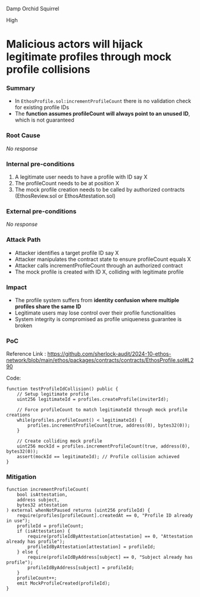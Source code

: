 Damp Orchid Squirrel

High

# Malicious actors will hijack legitimate profiles through mock profile collisions

### Summary

- In `EthosProfile.sol:incrementProfileCount` there is no validation check for existing profile IDs
- The **function assumes profileCount will always point to an unused ID**, which is not guaranteed

### Root Cause

_No response_

### Internal pre-conditions

1. A legitimate user needs to have a profile with ID say X
2. The profileCount needs to be at position X
3. The mock profile creation needs to be called by authorized contracts (EthosReview.sol or EthosAttestation.sol)

### External pre-conditions

_No response_

### Attack Path

- Attacker identifies a target profile ID say X
- Attacker manipulates the contract state to ensure profileCount equals X
- Attacker calls incrementProfileCount through an authorized contract
- The mock profile is created with ID X, colliding with legitimate profile

### Impact

- The profile system suffers from **identity confusion where multiple profiles share the same ID**
- Legitimate users may lose control over their profile functionalities
- System integrity is compromised as profile uniqueness guarantee is broken

### PoC
Reference Link : https://github.com/sherlock-audit/2024-10-ethos-network/blob/main/ethos/packages/contracts/contracts/EthosProfile.sol#L290

Code: 
```solidity
function testProfileIdCollision() public {
    // Setup legitimate profile
    uint256 legitimateId = profiles.createProfile(inviterId);
    
    // Force profileCount to match legitimateId through mock profile creations
    while(profiles.profileCount() < legitimateId) {
        profiles.incrementProfileCount(true, address(0), bytes32(0));
    }
    
    // Create colliding mock profile
    uint256 mockId = profiles.incrementProfileCount(true, address(0), bytes32(0));
    assert(mockId == legitimateId); // Profile collision achieved
}
```

### Mitigation

```solidity
function incrementProfileCount(
    bool isAttestation,
    address subject,
    bytes32 attestation
) external whenNotPaused returns (uint256 profileId) {
    require(profiles[profileCount].createdAt == 0, "Profile ID already in use");
    profileId = profileCount;
    if (isAttestation) {
        require(profileIdByAttestation[attestation] == 0, "Attestation already has profile");
        profileIdByAttestation[attestation] = profileId;
    } else {
        require(profileIdByAddress[subject] == 0, "Subject already has profile");
        profileIdByAddress[subject] = profileId;
    }
    profileCount++;
    emit MockProfileCreated(profileId);
}
```